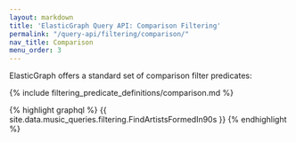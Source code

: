 ```yaml
---
layout: markdown
title: 'ElasticGraph Query API: Comparison Filtering'
permalink: "/query-api/filtering/comparison/"
nav_title: Comparison
menu_order: 3
---
```

ElasticGraph offers a standard set of comparison filter predicates:

{% include filtering_predicate_definitions/comparison.md %}

{% highlight graphql %}
{{ site.data.music_queries.filtering.FindArtistsFormedIn90s }}
{% endhighlight %}
